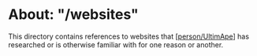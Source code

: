 # About: "/websites"

This directory contains references to websites that [[person/UltimApe]] has researched or is otherwise familiar with for one reason or another.

[//begin]: # "Autogenerated link references for markdown compatibility"
[person/UltimApe]: ../people/person/ultimape "About: UltimApe"
[//end]: # "Autogenerated link references"